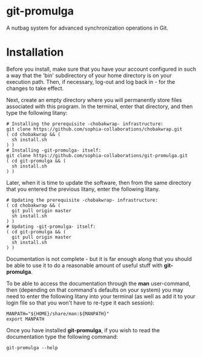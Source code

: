 # git-promulga
A nutbag system for advanced synchronization operations in Git.

# Installation
Before you install, make sure that you have your account configured
in such a way that the 'bin' subdirectory of your home directory
is on your execution path. Then, if necessary, log-out and log
back in - for the changes to take effect.

Next, create an empty directory where you will permanently store
files associated with this program.
In the terminal, enter that directory, and then type
the following litany:

    # Installing the prerequisite -chobakwrap- infrastructure:
    git clone https://github.com/sophia-collaborations/chobakwrap.git
    ( cd chobakwrap && (
      sh install.sh
    ) )
    # Installing -git-promulga- itself:
    git clone https://github.com/sophia-collaborations/git-promulga.git
    ( cd git-promulga && (
      sh install.sh
    ) )

Later, when it is time to update the software, then
from the same directory that you entered the previous litany,
enter the following litany.

    # Updating the prerequisite -chobakwrap- infrastructure:
    ( cd chobakwrap && (
      git pull origin master
      sh install.sh
    ) )
    # Updating -git-promulga- itself:
    ( cd git-promulga && (
      git pull origin master
      sh install.sh
    ) )

Documentation is not complete - but it is far enough along
that you should be able to use it to do a reasonable amount
of useful stuff with __git-promulga__.

To be able to access the documentation through the __man__
user-command, then (depending on that command's defaults on
your system) you may need to enter the following litany
into your terminal
(as well as add it to your login file so that you won't
have to re-type it each session):

    MANPATH="${HOME}/share/man:${MANPATH}"
    export MANPATH

Once you have installed __git-promulga__, if you wish to read the documentation
type the following command:

    git-promulga --help
